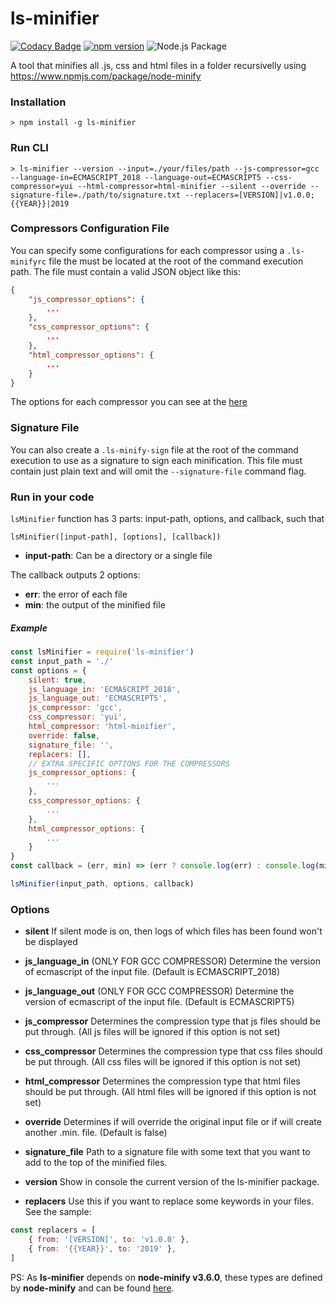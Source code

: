 # ls-minifier

[![Codacy Badge](https://app.codacy.com/project/badge/Grade/5cc35fde01234df3bd495b0e2e6bfb5d)](https://www.codacy.com/gh/leandrosimoes/ls-minifier/dashboard?utm_source=github.com&amp;utm_medium=referral&amp;utm_content=leandrosimoes/ls-minifier&amp;utm_campaign=Badge_Grade)
[![npm version](https://badge.fury.io/js/ls-minifier.svg)](https://badge.fury.io/js/ls-minifier)
![Node.js Package](https://github.com/leandrosimoes/ls-minifier/workflows/Node%2Ejs%20Package/badge.svg)

A tool that minifies all .js, css and html files in a folder recursivelly using https://www.npmjs.com/package/node-minify

### Installation

    > npm install -g ls-minifier

### Run CLI

    > ls-minifier --version --input=./your/files/path --js-compressor=gcc --language-in=ECMASCRIPT_2018 --language-out=ECMASCRIPT5 --css-compressor=yui --html-compressor=html-minifier --silent --override --signature-file=./path/to/signature.txt --replacers=[VERSION]|v1.0.0;{{YEAR}}|2019

### Compressors Configuration File

You can specify some configurations for each compressor using a `.ls-minifyrc` file the must be located at the root of the command execution path. The file must contain a valid JSON object like this:

```json
{
    "js_compressor_options": {
        ...
    },
    "css_compressor_options": {
        ...
    },
    "html_compressor_options": {
        ...
    }
}
```

The options for each compressor you can see at the [here](https://github.com/srod/node-minify/tree/3.6.0)

### Signature File

You can also create a `.ls-minify-sign` file at the root of the command execution to use as a signature to sign each minification. This file must contain just plain text and will omit the `--signature-file` command flag.

### Run in your code

`lsMinifier` function has 3 parts: input-path, options, and callback, such that

    lsMinifier([input-path], [options], [callback])

-   **input-path**: Can be a directory or a single file

The callback outputs 2 options:

-   **err**: the error of each file
-   **min**: the output of the minified file

##### Example

```javascript
const lsMinifier = require('ls-minifier')
const input_path = './'
const options = {
    silent: true,
    js_language_in: 'ECMASCRIPT_2018',
    js_language_out: 'ECMASCRIPT5',
    js_compressor: 'gcc',
    css_compressor: 'yui',
    html_compressor: 'html-minifier',
    override: false,
    signature_file: '',
    replacers: [],
    // EXTRA SPECIFIC OPTIONS FOR THE COMPRESSORS
    js_compressor_options: {
        ...
    },
    css_compressor_options: {
        ...
    },
    html_compressor_options: {
        ...
    }
}
const callback = (err, min) => (err ? console.log(err) : console.log(min))

lsMinifier(input_path, options, callback)
```

### Options

-   **silent**
    If silent mode is on, then logs of which files has been found won't be displayed

-   **js_language_in** (ONLY FOR GCC COMPRESSOR)
    Determine the version of ecmascript of the input file. (Default is ECMASCRIPT_2018)

-   **js_language_out** (ONLY FOR GCC COMPRESSOR)
    Determine the version of ecmascript of the input file. (Default is ECMASCRIPT5)

-   **js_compressor**
    Determines the compression type that js files should be put through. (All js files will be ignored if this option is not set)

-   **css_compressor**
    Determines the compression type that css files should be put through. (All css files will be ignored if this option is not set)

-   **html_compressor**
    Determines the compression type that html files should be put through. (All html files will be ignored if this option is not set)

-   **override**
    Determines if will override the original input file or if will create another .min. file. (Default is false)

-   **signature_file**
    Path to a signature file with some text that you want to add to the top of the minified files.

-   **version**
    Show in console the current version of the ls-minifier package.

-   **replacers**
    Use this if you want to replace some keywords in your files. See the sample:

```javascript
const replacers = [
    { from: '[VERSION]', to: 'v1.0.0' },
    { from: '{{YEAR}}', to: '2019' },
]
```

PS: As **ls-minifier** depends on **node-minify v3.6.0**, these types are defined by **node-minify** and
can be found [here](https://github.com/srod/node-minify/tree/3.6.0).
